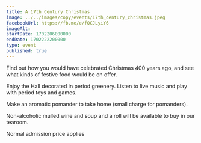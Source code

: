 ```yaml
---
title: A 17th Century Christmas
image: ../../images/copy/events/17th_century_christmas.jpeg
facebookUrl: https://fb.me/e/fQCJLyiY6
imageAlt: 
startDate: 1702206000000
endDate: 1702222200000
type: event
published: true
---
```

Find out how you would have celebrated Christmas 400 years ago, and see what kinds of festive food would be on offer.

Enjoy the Hall decorated in period greenery.
Listen to live music and play with period toys and games.

Make an aromatic pomander to take home (small charge for pomanders).

Non-alcoholic mulled wine and soup and a roll will be available to buy in our tearoom.

Normal admission price applies